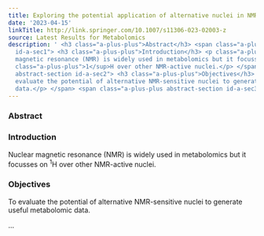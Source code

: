 ```yaml
---
title: Exploring the potential application of alternative nuclei in NMR based metabolomics
date: '2023-04-15'
linkTitle: http://link.springer.com/10.1007/s11306-023-02003-z
source: Latest Results for Metabolomics
description: ' <h3 class="a-plus-plus">Abstract</h3> <span class="a-plus-plus abstract-section
  id-a-sec1"> <h3 class="a-plus-plus">Introduction</h3> <p class="a-plus-plus">Nuclear
  magnetic resonance (NMR) is widely used in metabolomics but it focusses on <sup
  class="a-plus-plus">1</sup>H over other NMR-active nuclei.</p> </span> <span class="a-plus-plus
  abstract-section id-a-sec2"> <h3 class="a-plus-plus">Objectives</h3> <p class="a-plus-plus">To
  evaluate the potential of alternative NMR-sensitive nuclei to generate useful metabolomic
  data.</p> </span> <span class="a-plus-plus abstract-section id-a-sec3"> ...'
---
```

 <h3 class="a-plus-plus">Abstract</h3> <span class="a-plus-plus abstract-section id-a-sec1"> <h3 class="a-plus-plus">Introduction</h3> <p class="a-plus-plus">Nuclear magnetic resonance (NMR) is widely used in metabolomics but it focusses on <sup class="a-plus-plus">1</sup>H over other NMR-active nuclei.</p> </span> <span class="a-plus-plus abstract-section id-a-sec2"> <h3 class="a-plus-plus">Objectives</h3> <p class="a-plus-plus">To evaluate the potential of alternative NMR-sensitive nuclei to generate useful metabolomic data.</p> </span> <span class="a-plus-plus abstract-section id-a-sec3"> ...